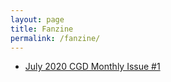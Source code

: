```yaml
---
layout: page
title: Fanzine
permalink: /fanzine/
---
```


* [July 2020 CGD Monthly Issue #1](fanzines/July-2020.pdf)